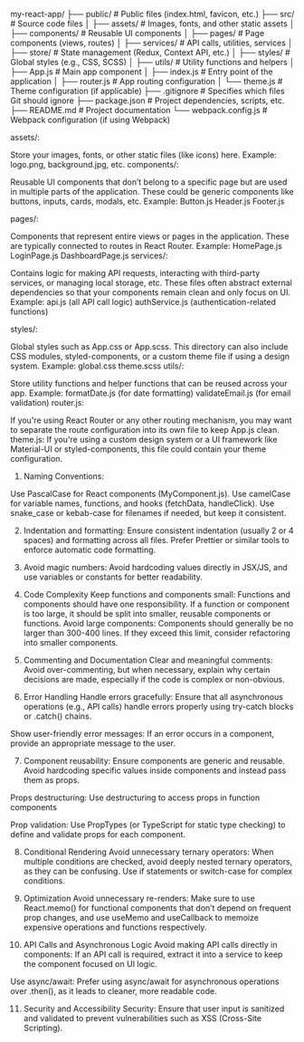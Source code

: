 my-react-app/
├── public/                  # Public files (index.html, favicon, etc.)
├── src/                     # Source code files
│   ├── assets/              # Images, fonts, and other static assets
│   ├── components/          # Reusable UI components
│   ├── pages/               # Page components (views, routes)
│   ├── services/            # API calls, utilities, services
│   ├── store/               # State management (Redux, Context API, etc.)
│   ├── styles/              # Global styles (e.g., CSS, SCSS)
│   ├── utils/               # Utility functions and helpers
│   ├── App.js               # Main app component
│   ├── index.js             # Entry point of the application
│   ├── router.js            # App routing configuration
│   └── theme.js             # Theme configuration (if applicable)
├── .gitignore               # Specifies which files Git should ignore
├── package.json             # Project dependencies, scripts, etc.
├── README.md                # Project documentation
└── webpack.config.js        # Webpack configuration (if using Webpack)



assets/:

Store your images, fonts, or other static files (like icons) here.
Example: logo.png, background.jpg, etc.
components/:

Reusable UI components that don’t belong to a specific page but are used in multiple parts of the application.
These could be generic components like buttons, inputs, cards, modals, etc.
Example:
Button.js
Header.js
Footer.js


pages/:

Components that represent entire views or pages in the application. These are typically connected to routes in React Router.
Example:
HomePage.js
LoginPage.js
DashboardPage.js
services/:

Contains logic for making API requests, interacting with third-party services, or managing local storage, etc.
These files often abstract external dependencies so that your components remain clean and only focus on UI.
Example:
api.js (all API call logic)
authService.js (authentication-related functions)

styles/:

Global styles such as App.css or App.scss. This directory can also include CSS modules, styled-components, or a custom theme file if using a design system.
Example:
global.css
theme.scss
utils/:

Store utility functions and helper functions that can be reused across your app.
Example:
formatDate.js (for date formatting)
validateEmail.js (for email validation)
router.js:

If you're using React Router or any other routing mechanism, you may want to separate the route configuration into its own file to keep App.js clean.
theme.js:
If you're using a custom design system or a UI framework like Material-UI or styled-components, this file could contain your theme configuration.


1. Naming Conventions:

Use PascalCase for React components (MyComponent.js).
Use camelCase for variable names, functions, and hooks (fetchData, handleClick).
Use snake_case or kebab-case for filenames if needed, but keep it consistent.

2. Indentation and formatting: Ensure consistent indentation (usually 2 or 4 spaces) and formatting across all files. Prefer Prettier or similar tools to enforce automatic code formatting.

3. Avoid magic numbers: Avoid hardcoding values directly in JSX/JS, and use variables or constants for better readability.

4. Code Complexity
Keep functions and components small: Functions and components should have one responsibility. If a function or component is too large, it should be split into smaller, reusable components or functions.
Avoid large components: Components should generally be no larger than 300-400 lines. If they exceed this limit, consider refactoring into smaller components.

5. Commenting and Documentation
Clear and meaningful comments: Avoid over-commenting, but when necessary, explain why certain decisions are made, especially if the code is complex or non-obvious.

6. Error Handling
Handle errors gracefully: Ensure that all asynchronous operations (e.g., API calls) handle errors properly using try-catch blocks or .catch() chains.

Show user-friendly error messages: If an error occurs in a component, provide an appropriate message to the user.

7. Component reusability: Ensure components are generic and reusable. Avoid hardcoding specific values inside components and instead pass them as props.

Props destructuring: Use destructuring to access props in function components

Prop validation: Use PropTypes (or TypeScript for static type checking) to define and validate props for each component.

8. Conditional Rendering
Avoid unnecessary ternary operators: When multiple conditions are checked, avoid deeply nested ternary operators, as they can be confusing. Use if statements or switch-case for complex conditions.

9. Optimization
Avoid unnecessary re-renders: Make sure to use React.memo() for functional components that don’t depend on frequent prop changes, and use useMemo and useCallback to memoize expensive operations and functions respectively.

10. API Calls and Asynchronous Logic
Avoid making API calls directly in components: If an API call is required, extract it into a service to keep the component focused on UI logic.

Use async/await: Prefer using async/await for asynchronous operations over .then(), as it leads to cleaner, more readable code.

11.  Security and Accessibility Security:
Ensure that user input is sanitized and validated to prevent vulnerabilities such as XSS (Cross-Site Scripting).
